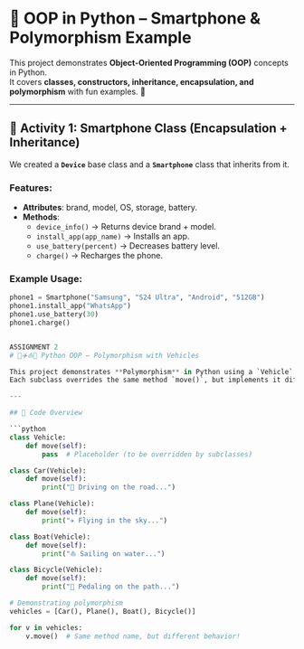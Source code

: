 # 🐍 OOP in Python – Smartphone & Polymorphism Example

This project demonstrates **Object-Oriented Programming (OOP)** concepts in Python.  
It covers **classes, constructors, inheritance, encapsulation, and polymorphism** with fun examples. 🚀

---

## 📌 Activity 1: Smartphone Class (Encapsulation + Inheritance)

We created a **`Device`** base class and a **`Smartphone`** class that inherits from it.

### Features:
- **Attributes**: brand, model, OS, storage, battery.
- **Methods**:
  - `device_info()` → Returns device brand + model.
  - `install_app(app_name)` → Installs an app.
  - `use_battery(percent)` → Decreases battery level.
  - `charge()` → Recharges the phone.

### Example Usage:
```python
phone1 = Smartphone("Samsung", "S24 Ultra", "Android", "512GB")
phone1.install_app("WhatsApp")
phone1.use_battery(30)
phone1.charge()


ASSIGNMENT 2
# 🚗✈️⛵🚴 Python OOP – Polymorphism with Vehicles

This project demonstrates **Polymorphism** in Python using a `Vehicle` base class and several subclasses (`Car`, `Plane`, `Boat`, `Bicycle`).  
Each subclass overrides the same method `move()`, but implements it differently.

---

## 📌 Code Overview

```python
class Vehicle:
    def move(self):
        pass  # Placeholder (to be overridden by subclasses)

class Car(Vehicle):
    def move(self):
        print("🚗 Driving on the road...")

class Plane(Vehicle):
    def move(self):
        print("✈️ Flying in the sky...")

class Boat(Vehicle):
    def move(self):
        print("⛵ Sailing on water...")

class Bicycle(Vehicle):
    def move(self):
        print("🚴 Pedaling on the path...")

# Demonstrating polymorphism
vehicles = [Car(), Plane(), Boat(), Bicycle()]

for v in vehicles:
    v.move()  # Same method name, but different behavior!
